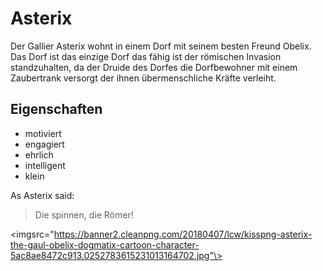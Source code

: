 # Asterix
Der Gallier Asterix wohnt in einem Dorf mit seinem besten Freund Obelix. Das Dorf ist das einzige Dorf das fähig ist der römischen Invasion standzuhalten, da der Druide des Dorfes die Dorfbewohner mit einem Zaubertrank versorgt der ihnen übermenschliche Kräfte verleiht.
## Eigenschaften
* motiviert
* engagiert
* ehrlich
* intelligent
* klein

As Asterix said:

>Die spinnen,
>die Römer!

<imgsrc="https://banner2.cleanpng.com/20180407/lcw/kisspng-asterix-the-gaul-obelix-dogmatix-cartoon-character-5ac8ae8472c913.0252783615231013164702.jpg"\>